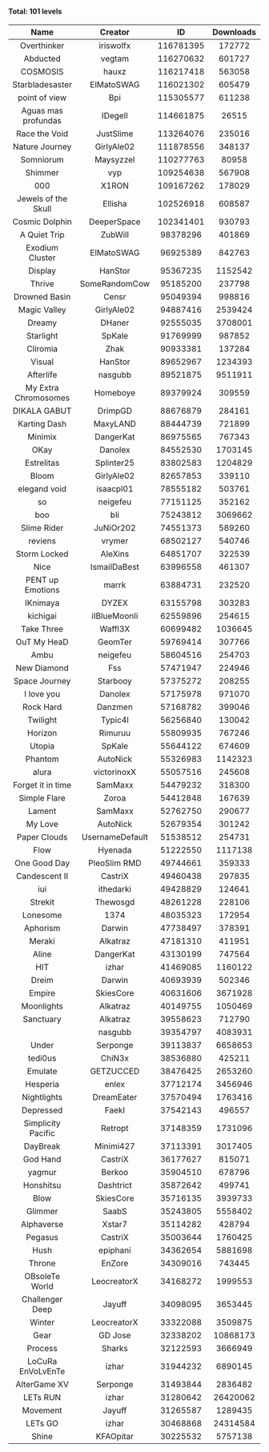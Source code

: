 #### Total: 101 levels

| Name | Creator | ID | Downloads | Likes |
|:---:|:---:|:---:|:---:|:---:|
| Overthinker | iriswolfx | 116781395 | 172772 | 12081
| Abducted | vegtam | 116270632 | 601727 | 51310
| COSMOSIS | hauxz | 116217418 | 563058 | 37087
| Starbladesaster | ElMatoSWAG | 116021302 | 605479 | 56016
| point of view        | Bpi | 115305577 | 611238 | 47923
| Aguas mas profundas | IDegelI | 114661875 | 26515 | 1641
| Race the Void | JustSlime | 113264076 | 235016 | 11849
| Nature Journey | GirlyAle02 | 111878556 | 348137 | 19169
| Somniorum | Maysyzzel | 110277763 | 80958 | 4362
| Shimmer | vyp | 109254638 | 567908 | 47743
| 000 | X1RON | 109167262 | 178029 | 7497
| Jewels of the Skull | Ellisha | 102526918 | 608587 | 27096
| Cosmic Dolphin | DeeperSpace | 102341401 | 930793 | 72384
| A Quiet Trip | ZubWill | 98378296 | 401869 | 33433
| Exodium Cluster | ElMatoSWAG | 96925389 | 842763 | 88463
| Display | HanStor | 95367235 | 1152542 | 103739
| Thrive | SomeRandomCow | 95185200 | 237798 | 15946
| Drowned Basin | Censr | 95049394 | 998816 | 96847
| Magic Valley | GirlyAle02 | 94887416 | 2539424 | 255449
| Dreamy | DHaner | 92555035 | 3708001 | 336254
| Starlight | SpKale | 91769999 | 987852 | 102227
| Cliromia | Zhak | 90933381 | 137284 | 12178
| Visual | HanStor | 89652967 | 1234393 | 101609
| Afterlife | nasgubb | 89521875 | 9511911 | 587417
| My Extra Chromosomes | Homeboye | 89379924 | 309559 | 22748
| DIKALA GABUT | DrimpGD | 88676879 | 284161 | 18164
| Karting Dash | MaxyLAND | 88444739 | 721899 | 55845
| Minimix | DangerKat | 86975565 | 767343 | 68847
| OKay | Danolex | 84552530 | 1703145 | 145635
| Estrelitas | Splinter25 | 83802583 | 1204829 | 105842
| Bloom | GirlyAle02 | 82657853 | 339110 | 30578
| elegand void | isaacpl01 | 78555182 | 503761 | 33055
| so | neigefeu | 77151125 | 352162 | 30007
| boo | bli | 75243812 | 3069662 | 230028
| Slime Rider | JuNiOr202 | 74551373 | 589260 | 32461
| reviens | vrymer | 68502127 | 540746 | 33984
| Storm Locked | AleXins | 64851707 | 322539 | 25153
| Nice | IsmailDaBest | 63996558 | 461307 | 26386
| PENT up Emotions | marrk | 63884731 | 232520 | 15375
| IKnimaya | DYZEX | 63155798 | 303283 | 21110
| kichigai | iIBlueMoonIi | 62559896 | 254615 | 11520
| Take Three | Waffl3X | 60699482 | 1036645 | 91175
| OuT My HeaD | GeomTer | 59769414 | 307766 | 21323
| Ambu | neigefeu | 58604516 | 254703 | 23943
| New Diamond | Fss | 57471947 | 224946 | 16893
| Space Journey | Starbooy | 57375272 | 208255 | 15435
| I love you | Danolex | 57175978 | 971070 | 104772
| Rock Hard | Danzmen | 57168782 | 399046 | 32957
| Twilight | Typic4l | 56256840 | 130042 | 10667
| Horizon | Rimuruu | 55809935 | 767246 | 83101
| Utopia | SpKale | 55644122 | 674609 | 67741
| Phantom | AutoNick | 55326983 | 1142323 | 77585
| alura | victorinoxX | 55057516 | 245608 | 19641
| Forget it in time | SamMaxx | 54479232 | 318300 | 25644
| Simple Flare | Zoroa | 54412848 | 167639 | 23007
| Lament | SamMaxx | 52762750 | 290677 | 34078
| My Love | AutoNick | 52679354 | 301242 | 30262
| Paper Clouds | UsernameDefault | 51538512 | 254731 | 31674
| Flow | Hyenada | 51222550 | 1117138 | 120795
| One Good Day | PleoSlim RMD | 49744661 | 359333 | 38607
| Candescent II | CastriX | 49460438 | 297835 | 38526
| iui | ithedarki | 49428829 | 124641 | 17829
| Strekit | Thewosgd | 48261228 | 228106 | 31767
| Lonesome | 1374 | 48035323 | 172954 | 22603
| Aphorism | Darwin | 47738497 | 378391 | 48628
| Meraki | Alkatraz | 47181310 | 411951 | 47949
| Aline | DangerKat | 43130199 | 747564 | 78213
| HIT | izhar | 41469085 | 1160122 | 114308
| Dreim | Darwin | 40693939 | 502346 | 60187
| Empire | SkiesCore | 40631606 | 3671928 | 336098
| Moonlights | Alkatraz | 40149755 | 1050469 | 84736
| Sanctuary | Alkatraz | 39558623 | 712790 | 90155
|   | nasgubb | 39354797 | 4083931 | 290571
| Under | Serponge | 39113837 | 6658653 | 557373
| tedi0us | ChiN3x | 38536880 | 425211 | 53882
| Emulate | GETZUCCED | 38476425 | 2653260 | 245402
| Hesperia | enlex | 37712174 | 3456946 | 239641
| Nightlights | DreamEater | 37570494 | 1763416 | 159507
| Depressed | FaekI | 37542143 | 496557 | 67434
| Simplicity Pacific | Retropt | 37148359 | 1731096 | 179400
| DayBreak | Minimi427 | 37113391 | 3017405 | 299351
| God Hand | CastriX | 36177627 | 815071 | 102297
| yagmur | Berkoo | 35904510 | 678796 | 85349
| Honshitsu | Dashtrict | 35872642 | 499741 | 80493
| Blow | SkiesCore | 35716135 | 3939733 | 369855
| Glimmer | SaabS | 35243805 | 5558402 | 428912
| Alphaverse | Xstar7 | 35114282 | 428794 | 72121
| Pegasus | CastriX | 35003644 | 1760425 | 208531
| Hush | epiphani | 34362654 | 5881698 | 466373
| Throne | EnZore | 34309016 | 743445 | 99127
| OBsoleTe World | LeocreatorX | 34168272 | 1999553 | 193796
| Challenger Deep | Jayuff | 34098095 | 3653445 | 206318
| Winter | LeocreatorX | 33322088 | 3509875 | 343875
| Gear | GD Jose | 32338202 | 10868173 | 1308999
| Process | Sharks | 32122593 | 3666949 | 446483
| LoCuRa EnVoLvEnTe | izhar | 31944232 | 6890145 | 705468
| AlterGame XV | Serponge | 31493844 | 2836482 | 245200
| LETs  RUN | izhar | 31280642 | 26420062 | 2587258
| Movement | Jayuff | 31265587 | 1289435 | 147225
| LETs GO | izhar | 30468868 | 24314584 | 2179265
| Shine | KFAOpitar | 30225532 | 5757138 | 621626

